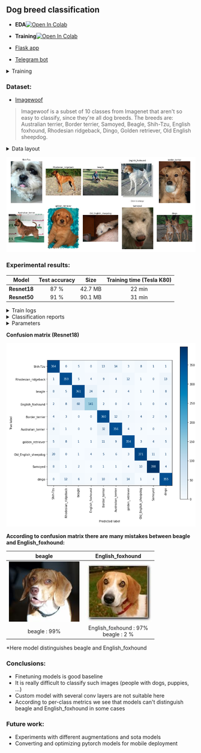 ## Dog breed classification

* **EDA**[![Open In Colab](https://colab.research.google.com/assets/colab-badge.svg)](https://colab.research.google.com/drive/1dZi19we1l71v7I2gcR8Kb4KS5wfEN-pU?usp=sharing)

* **Training**[![Open In Colab](https://colab.research.google.com/assets/colab-badge.svg)](https://colab.research.google.com/drive/19t7Z1DF7v0_HXelcu3mFrwxC5pvRTR-2?usp=sharing)

* [Flask app](flask/README.md)
* [Telegram bot](bot/README.md)

<details>
  <summary>Training</summary>


**Environment:**
```bash
https://github.com/adeshkin/classification_dogs.git 
cd classification_dogs
python3 -m venv ./venv
source venv/bin/activate
pip install -r scripts/requirements.txt
```

**Data preparation:**
```bash
cd data
bash download_data.sh
python3 prepare_data.py
```

**Training:**
```bash
cd scripts
python3 train.py /path/to/config
```
</details>


### Dataset: 
  * [Imagewoof](https://github.com/fastai/imagenette#imagewoof)
> Imagewoof is a subset of 10 classes from Imagenet that aren't so easy to classify, since they're all dog breeds. The breeds are: Australian terrier, Border terrier, Samoyed, Beagle, Shih-Tzu, English foxhound, Rhodesian ridgeback, Dingo, Golden retriever, Old English sheepdog. 

<details>
  <summary>Data layout</summary>

```
imagewoof2-160
    train
        n02086240
            ILSVRC2012_val_00000907.JPEG
            ...
        ...
        n02115641
    val
        n02086240
            ILSVRC2012_val_00002701.JPEG
            ...
        ...
        n02115641
```
</details>


![](images/classes.png)


### Experimental results:

| Model        | Test accuracy | Size    | Training time (Tesla K80) |
|--------------|:-------------:|---------|:-------------------------:|
| **Resnet18** |     87 %      | 42.7 MB |          22 min           |
| **Resnet50** |     91 %      | 90.1 MB |          31 min           |

<details>
  <summary>Train logs</summary>

![](images/train_logs.png)


</details>

<details>
  <summary>Classification reports</summary>

**Resnet18:**

![](images/report_resnet18.png)

**Resnet50:**

![](images/report_resnet50.png)

</details>

<details>
  <summary>Parameters</summary>

**data**: imagewoof2-160

**split**: 
* train: train1 - 80%, dev - 20 %
* test: val - 100%  

**# classes**: 10, **batch size**: 32,  **# epochs**: 20

**lr_scheduler.StepLR**: 
* step_size=10
* gamma=0.1

**Augmentations**: Resize(height=160, width=160), ShiftScaleRotate, HorizontalFlip, VerticalFlip, 
CoarseDropout, GaussNoise, RGBShift, RandomBrightnessContrast

<details>
  <summary>example</summary>

![](images/aug_images.png)

</details>

</details>

**Confusion matrix (Resnet18)**

![](images/conf_resnet18.png)

**According to confusion matrix there are many mistakes between beagle and English_foxhound:**

|                  beagle                  |             English_foxhound             |
|:----------------------------------------:|:----------------------------------------:|
|      ![](data/examples/beagle.JPEG)      | ![](data/examples/English_foxhound.JPEG) |
|               beagle : 99%               | English_foxhound : 97% <br/>beagle : 2 % |

*Here model distinguishes beagle and English_foxhound

### Conclusions:
* Finetuning models is good baseline 
* It is really difficult to classify such images (people with dogs, puppies, ...)
* Custom model with several conv layers are not suitable here
* According to per-class metrics we see that models can't distinguish beagle and English_foxhound in some cases 


### Future work:
* Experiments with different augmentations and sota models
* Converting and optimizing pytorch models for mobile deployment

